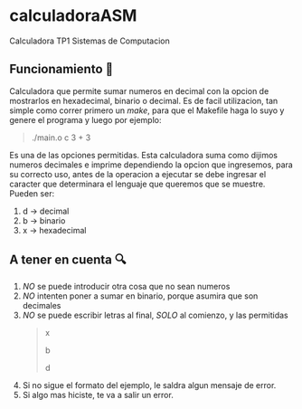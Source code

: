 # calculadoraASM
Calculadora TP1 Sistemas de Computacion

## Funcionamiento :wrench:

Calculadora que permite sumar numeros en decimal con la opcion de mostrarlos en hexadecimal, binario o decimal.
Es de facil utilizacion, tan simple como correr primero un *make*, para que el Makefile haga lo suyo y genere el programa y luego por ejemplo:
  > ./main.o c 3 + 3 
  
Es una de las opciones permitidas.
Esta calculadora suma como dijimos numeros decimales e imprime dependiendo la opcion que ingresemos, para su correcto uso, antes de la operacion a ejecutar se debe ingresar el caracter que determinara el lenguaje que queremos que se muestre. Pueden ser:
  1. d -> decimal
  2. b -> binario
  3. x -> hexadecimal 


## A tener en cuenta :mag:
  1. *NO* se puede introducir otra cosa que no sean numeros
  2. *NO* intenten poner a sumar en binario, porque asumira que son decimales
  3. *NO* se puede escribir letras al final, *SOLO* al comienzo, y las permitidas
        > x
        > 
        > b
        > 
        > d
  4. Si no sigue el formato del ejemplo, le saldra algun mensaje de error.
  5. Si algo mas hiciste, te va a salir un error.
